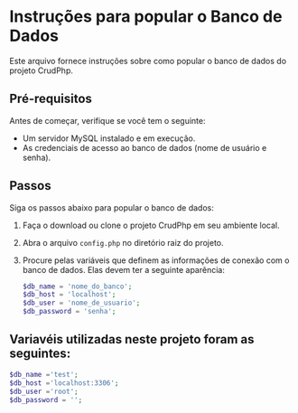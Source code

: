 # Instruções para popular o Banco de Dados

Este arquivo fornece instruções sobre como popular o banco de dados do projeto CrudPhp.

## Pré-requisitos

Antes de começar, verifique se você tem o seguinte:

- Um servidor MySQL instalado e em execução.
- As credenciais de acesso ao banco de dados (nome de usuário e senha).

## Passos

Siga os passos abaixo para popular o banco de dados:

1. Faça o download ou clone o projeto CrudPhp em seu ambiente local.

2. Abra o arquivo `config.php` no diretório raiz do projeto.

3. Procure pelas variáveis que definem as informações de conexão com o banco de dados. Elas devem ter a seguinte aparência:

   ```php
   $db_name = 'nome_do_banco';
   $db_host = 'localhost';
   $db_user = 'nome_de_usuario';
   $db_password = 'senha';


## Variavéis utilizadas neste projeto foram as seguintes:

```php
$db_name ='test';
$db_host ='localhost:3306';
$db_user ='root';
$db_password = '';